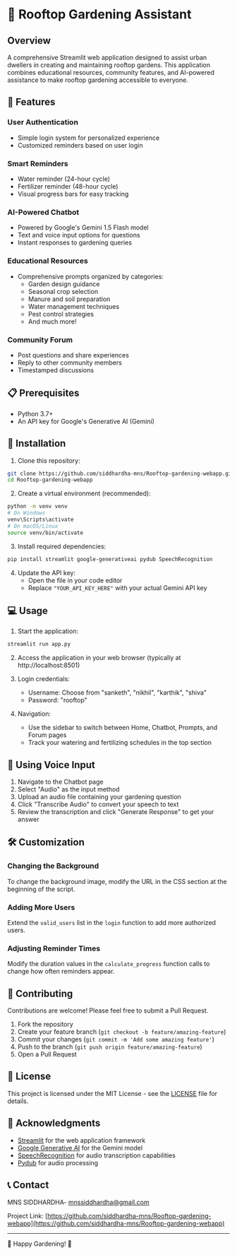 # 🌿 Rooftop Gardening Assistant


## Overview

A comprehensive Streamlit web application designed to assist urban dwellers in creating and maintaining rooftop gardens. This application combines educational resources, community features, and AI-powered assistance to make rooftop gardening accessible to everyone.

## 🌱 Features

### User Authentication
- Simple login system for personalized experience
- Customized reminders based on user login

### Smart Reminders
- Water reminder (24-hour cycle)
- Fertilizer reminder (48-hour cycle)
- Visual progress bars for easy tracking

### AI-Powered Chatbot
- Powered by Google's Gemini 1.5 Flash model
- Text and voice input options for questions
- Instant responses to gardening queries

### Educational Resources
- Comprehensive prompts organized by categories:
  - Garden design guidance
  - Seasonal crop selection
  - Manure and soil preparation
  - Water management techniques
  - Pest control strategies
  - And much more!

### Community Forum
- Post questions and share experiences
- Reply to other community members
- Timestamped discussions

## 📋 Prerequisites

- Python 3.7+
- An API key for Google's Generative AI (Gemini)

## 🚀 Installation

1. Clone this repository:
```bash
git clone https://github.com/siddhardha-mns/Rooftop-gardening-webapp.git
cd Rooftop-gardening-webapp
```

2. Create a virtual environment (recommended):
```bash
python -m venv venv
# On Windows
venv\Scripts\activate
# On macOS/Linux
source venv/bin/activate
```

3. Install required dependencies:
```bash
pip install streamlit google-generativeai pydub SpeechRecognition
```

4. Update the API key:
   - Open the file in your code editor
   - Replace `"YOUR_API_KEY_HERE"` with your actual Gemini API key

## 💻 Usage

1. Start the application:
```bash
streamlit run app.py
```

2. Access the application in your web browser (typically at http://localhost:8501)

3. Login credentials:
   - Username: Choose from "sanketh", "nikhil", "karthik", "shiva"
   - Password: "rooftop"

4. Navigation:
   - Use the sidebar to switch between Home, Chatbot, Prompts, and Forum pages
   - Track your watering and fertilizing schedules in the top section

## 🎤 Using Voice Input

1. Navigate to the Chatbot page
2. Select "Audio" as the input method
3. Upload an audio file containing your gardening question
4. Click "Transcribe Audio" to convert your speech to text
5. Review the transcription and click "Generate Response" to get your answer

## 🛠️ Customization

### Changing the Background
To change the background image, modify the URL in the CSS section at the beginning of the script.

### Adding More Users
Extend the `valid_users` list in the `login` function to add more authorized users.

### Adjusting Reminder Times
Modify the duration values in the `calculate_progress` function calls to change how often reminders appear.

## 🤝 Contributing

Contributions are welcome! Please feel free to submit a Pull Request.

1. Fork the repository
2. Create your feature branch (`git checkout -b feature/amazing-feature`)
3. Commit your changes (`git commit -m 'Add some amazing feature'`)
4. Push to the branch (`git push origin feature/amazing-feature`)
5. Open a Pull Request

## 📄 License

This project is licensed under the MIT License - see the [LICENSE](LICENSE) file for details.

## 🙏 Acknowledgments

- [Streamlit](https://streamlit.io/) for the web application framework
- [Google Generative AI](https://ai.google.dev/) for the Gemini model
- [SpeechRecognition](https://pypi.org/project/SpeechRecognition/) for audio transcription capabilities
- [Pydub](https://github.com/jiaaro/pydub) for audio processing

## 📞 Contact

MNS SIDDHARDHA- mnssiddhardha@gmail.com

Project Link: [https://github.com/siddhardha-mns/Rooftop-gardening-webapp](https://github.com/siddhardha-mns/Rooftop-gardening-webapp)

---

🌱 Happy Gardening! 🌱
